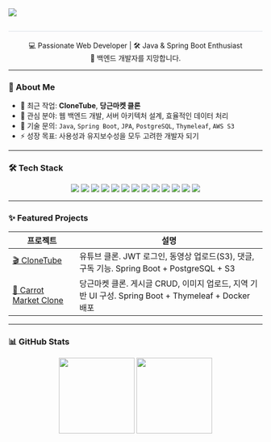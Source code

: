 <img src="https://capsule-render.vercel.app/api?type=waving&color=0:ffdbdb,100:ffa8a8&height=180&text=Hi%20there%20👋%20I'm%20Suyun%20Lee!&animation=fadeIn&fontColor=383838&fontSize=40" />
</div>
<div align= "center"> 
<h2 style="border-bottom: 1px solid #d8dee4; color: #282d33;">  </h2>  
<div style="font-weight: 700; font-size: 15px; text-align: center; color: #282d33;">  </div> 
</div>


<p align="center">
  💻 Passionate Web Developer | 🛠️ Java & Spring Boot Enthusiast <br/>
  🌱 백엔드 개발자를 지망합니다.
</p>

---

### 🚀 About Me

- 🔭 최근 작업: **CloneTube**, **당근마켓 클론**
- 🌱 관심 분야: 웹 백엔드 개발, 서버 아키텍처 설계, 효율적인 데이터 처리
- 💬 기술 문의: `Java`, `Spring Boot`, `JPA`, `PostgreSQL`, `Thymeleaf`, `AWS S3`
- ⚡ 성장 목표: 사용성과 유지보수성을 모두 고려한 개발자 되기

---

### 🛠️ Tech Stack

<div align="center">

<!-- Backend -->
<img src="https://img.shields.io/badge/Java-007396?style=flat&logo=openjdk&logoColor=white"/>
<img src="https://img.shields.io/badge/Spring Boot-6DB33F?style=flat&logo=spring&logoColor=white"/>
<img src="https://img.shields.io/badge/JPA-59666C?style=flat&logo=hibernate&logoColor=white"/>
<img src="https://img.shields.io/badge/PostgreSQL-336791?style=flat&logo=postgresql&logoColor=white"/>

<!-- Frontend -->
<img src="https://img.shields.io/badge/HTML5-E34F26?style=flat&logo=html5&logoColor=white"/>
<img src="https://img.shields.io/badge/CSS3-1572B6?style=flat&logo=css3&logoColor=white"/>
<img src="https://img.shields.io/badge/JavaScript-F7DF1E?style=flat&logo=javascript&logoColor=black"/>
<img src="https://img.shields.io/badge/Thymeleaf-005F0F?style=flat&logo=thymeleaf&logoColor=white"/>

<!-- Infra -->
<img src="https://img.shields.io/badge/AWS EC2-232F3E?style=flat&logo=amazonaws&logoColor=white"/>
<img src="https://img.shields.io/badge/AWS S3-569A31?style=flat&logo=amazonaws&logoColor=white"/>
<img src="https://img.shields.io/badge/Docker-2496ED?style=flat&logo=docker&logoColor=white"/>
<img src="https://img.shields.io/badge/GitHub-181717?style=flat&logo=github&logoColor=white"/>

<!-- Etc -->
<img src="https://img.shields.io/badge/C-00599C?style=flat&logo=c&logoColor=white"/>

</div>

---

### ✨ Featured Projects

| 프로젝트 | 설명 |
|----------|------|
| [🎬 CloneTube](https://github.com/suyunlee/CloneTube) | 유튜브 클론. JWT 로그인, 동영상 업로드(S3), 댓글, 구독 기능. Spring Boot + PostgreSQL + S3 |
| [🛒 Carrot Market Clone](https://github.com/suyunlee/carrotmarket_clone) | 당근마켓 클론. 게시글 CRUD, 이미지 업로드, 지역 기반 UI 구성. Spring Boot + Thymeleaf + Docker 배포 |

---

### 📊 GitHub Stats

<div align="center">
  <img src="https://github-readme-stats.vercel.app/api?username=suyunlee&show_icons=true&theme=tokyonight&hide_title=true" height="150"/>
  <img src="https://github-readme-stats.vercel.app/api/top-langs/?username=suyunlee&layout=compact&theme=tokyonight" height="150"/>
</div>
